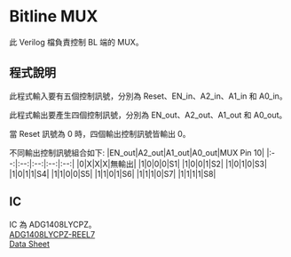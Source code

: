# Bitline MUX  
此 Verilog 檔負責控制 BL 端的 MUX。  
  
## 程式說明  
此程式輸入要有五個控制訊號，分別為 Reset、EN_in、A2_in、A1_in 和 A0_in。   
  
此程式輸出要產生四個控制訊號，分別為 EN_out、A2_out、A1_out 和 A0_out。  
  
當 Reset 訊號為 0 時，四個輸出控制訊號皆輸出 0。  
  
不同輸出控制訊號組合如下:
|EN_out|A2_out|A1_out|A0_out|MUX Pin 10|
|:--:|:--:|:--:|:--:|:--:|
|0|X|X|X|無輸出|
|1|0|0|0|S1|
|1|0|0|1|S2|
|1|0|1|0|S3|
|1|0|1|1|S4|
|1|1|0|0|S5|
|1|1|0|1|S6|
|1|1|1|0|S7|
|1|1|1|1|S8|
  
## IC  
IC 為 ADG1408LYCPZ。  
[ADG1408LYCPZ-REEL7](https://www.mouser.tw/ProductDetail/Analog-Devices/ADG1408LYCPZ-REEL7?qs=1Kr7Jg1SGW%2FDLWV%2Fv6ZJUw%3D%3D)  
[Data Sheet](https://www.mouser.tw/datasheet/2/609/adg1408l-3365138.pdf)  
